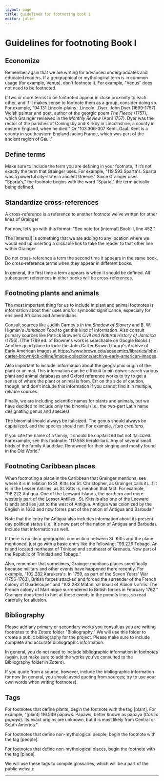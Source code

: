 ```yaml
---
layout: page
title: guidelines for footnoting book 1
editor: julie 
---
```



# Guidelines for footnoting Book I

## Economize

Remember again that we are writing for advanced undergraduates and educated readers. If a geographical or mythological term is in common usage (for example, Venus), don't footnote it. For example, "Venus" does not need to be footnoted.  

If two or more terms to be footnoted appear in close proximity to each other, and if it makes sense to footnote them as a group, consider doing so. For example, "94.131 Lincoln-plains...Lincoln...Dyer. John Dyer (1699-1757), Welsh painter and poet, author of the georgic poem *The Fleece* (1757), which Grainger reviewed in the *Monthly Review* (April 1757). Dyer was the rector of the parishes of Coningsby and Kirkby in Lincolnshire, a county in eastern England, when he died." Or "103.306-307 Kent...Gaul. Kent is a county in southeastern England facing France, which was part of the ancient region of Gaul."  

## Define terms

Make sure to include the term you are defining in your footnote, if it’s not exactly the term that Grainger uses. For example, "119.593 Sparta's. Sparta was a powerful city-state in ancient Greece."  Since Grainger uses “Sparta’s,” the footnote begins with the word “Sparta," the term actually being defined.    

## Standardize cross-references

A cross-reference is a reference to another footnote we’ve written for other lines of Grainger  

For now, let’s go with this format: "See note for [internal] Book II, line 452."    

The [internal] is something that we are adding to any location where we would end up inserting a clickable link to take the reader to that other line within Grainger 

Do not cross-reference a term the second time it appears in the same book. Do cross-reference terms when they appear in different books. 

In general, the first time a term appears is when it should be defined. All subsequent references in other books will be cross-references. 

## Footnoting plants and animals

The most important thing for us to include in plant and animal footnotes is information about their uses and/or symbolic significance, especially for enslaved Africans and Amerindians. 

Consult sources like Judith Carney's *In the Shadow of Slavery* and B. W. Higman's *Jamaican Food* to get this kind of information. Also consult primary sources like Patrick Browne's *Civil and Natural History of Jamaica* (1756). (The 1789 ed. of Browne's work is searchable on Google Books.) Another good place to look: the John Carter Brown Library's Archive of Early American Images at https://www.brown.edu/academics/libraries/john-carter-brown/jcb-online/image-collections/archive-early-american-images.  

Also important to include: information about the geographic origin of the plant or animal. This information can be difficult to pin down: search various plant and animal databases and Oxford reference works to try to get a sense of where the plant or animal is from. Err on the side of caution, though, and don't include this information if you cannot find it in multiple, reliable sources.  

Finally, we are including scientific names for plants and animals, but we have decided to include only the binomial (i.e., the two-part Latin name designating genus and species). 

The binomial should always be italicized. The genus should always be capitalized, and the species should not. For example, *Hura crepitans*.   

If you cite the name of a family, it should be capitalized but not italicized. For example, see this footnote: "117.558 herald-lark. Any of several small birds of the family Alaudidae. Renowned for their singing and mostly found in the Old World."  

## Footnoting Caribbean places

When footnoting a place in the Caribbean that Grainger mentions, see where it is in relation to St. Kitts (or St. Christopher, as Grainger calls it). If it is in the Lesser Antilles, as St. Kitts is, mention that fact. For example, "98.222 Antigua. One of the Leeward Islands, the northern and more westerly part of the Lesser Antilles <!--Leeward Islands defined fully here because it is the first footnote Book III had on the Leeward Islands. Does not need to be defined fully in every footnote.-->. St. Kitts is also one of the Leeward Islands and lies just to the west of Antigua. <!--That St. Kitts is part of the Leeward Islands similarly only needs to be said once.--> Antigua was colonized by the English in 1632 and now forms part of the nation of Antigua and Barbuda."

Note that the entry for Antigua also includes information about its present-day political status (i.e., it's now part of the nation of Antigua and Barbuda). Include that information as well. 

If there is no clear geographic connection between St. Kitts and the place mentioned, just go with a basic entry like the following: "99.226 Tobago. An island located northeast of Trinidad and southeast of Grenada. Now part of the Republic of Trinidad and Tobago."  

Also, remember that sometimes, Grainger mentions places specifically because military and other events have happened there recently. For example, "102.282 Karukera's. In 1759, as part of the Seven Years' War (1756-1763), British forces attacked and forced the surrender of the French colony of Guadeloupe" and "102.283 Matanina! boast of Albion's arms. The French colony of Martinique surrendered to British forces in February 1762." Grainger does tend to hint at these events in the poem's lines, so read carefully for allusion.  

## Bibliography

Please add any primary or secondary works you consult as you are writing footnotes to the Zotero folder "Bibliography." We will use this folder to create a public bibliography for the project. Please make sure to include complete and accurate bibliographic information.  

In general, you do not need to include bibliographic information in footnotes (again, just make sure to add the works you've consulted to the Bibliography folder in Zotero). 

If you quote from a source, however, include the bibliographic information for now (in general, you should avoid quoting from sources; try to use your own words when writing footnotes).   

## Tags

For footnotes that define plants, begin the footnote with the tag [plant]. For example, "[plant] 116.549 papaws. Papaws, better known as papaya (*Carica papaya*). Its exact origins are unknown, but it is most likely from Central or South America."  

For footnotes that define non-mythological people, begin the footnote with the tag [people].  

For footnotes that define non-mythological places, begin the footnote with the tag [place].  

We will use these tags to compile glossaries, which will be a part of the public website.  

---
